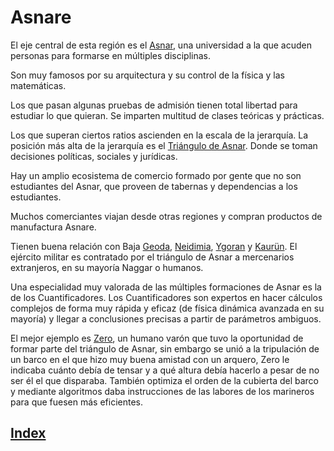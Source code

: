 # Asnare

El eje central de esta región es el [Asnar](../colectivos/gobernantes/Asnar.md), una universidad a la que acuden personas para formarse en múltiples disciplinas.

Son muy famosos por su arquitectura y su control de la física y las matemáticas.

Los que pasan algunas pruebas de admisión tienen total libertad para estudiar lo que quieran. Se imparten multitud de clases teóricas y prácticas.

Los que superan ciertos ratios ascienden en la escala de la jerarquía. La posición más alta de la jerarquía es el [Triángulo de Asnar](../colectivos/gobernantes/Triangulo_Asnar.md). Donde se toman decisiones políticas, sociales y jurídicas.

Hay un amplio ecosistema de comercio formado por gente que no son estudiantes del Asnar, que proveen de tabernas y dependencias a los estudiantes.

Muchos comerciantes viajan desde otras regiones y compran productos de manufactura Asnare.

Tienen buena relación con Baja [Geoda](./Geoda.md), [Neidimia](./Neidimia.md), [Ygoran](./Ygoran.md) y [Kaurün](./Ygoran.md).
El ejército militar es contratado por el triángulo de Asnar a mercenarios extranjeros, en su mayoría Naggar o humanos.

Una especialidad muy valorada de las múltiples formaciones de Asnar es la de los Cuantificadores. Los Cuantificadores son expertos en hacer cálculos complejos de forma muy rápida y eficaz (de física dinámica avanzada en su mayoría) y llegar a conclusiones precisas a partir de parámetros ambiguos.

El mejor ejemplo es [Zero](../personajes/Zero.md), un humano varón que tuvo la oportunidad de formar parte del triángulo de Asnar, sin embargo se unió a la tripulación de un barco en el que hizo muy buena amistad con un arquero, Zero le indicaba cuánto debía de tensar y a qué altura debía hacerlo a pesar de no ser él el que disparaba. También optimiza el orden de la cubierta del barco y mediante algoritmos daba instrucciones de las labores de los marineros para que fuesen más eficientes.

## [Index](./README.md)